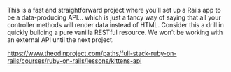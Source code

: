 This is a fast and straightforward project where you’ll set up a Rails app to be a data-producing API… which is just a fancy way of saying that all your controller methods will render data instead of HTML. Consider this a drill in quickly building a pure vanilla RESTful resource. We won’t be working with an external API until the next project.

https://www.theodinproject.com/paths/full-stack-ruby-on-rails/courses/ruby-on-rails/lessons/kittens-api
